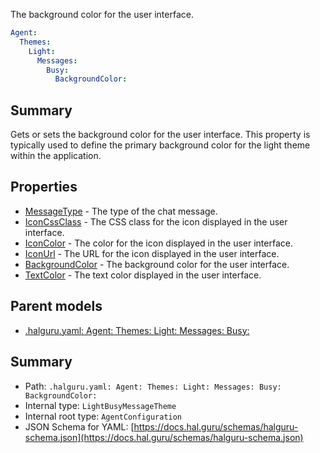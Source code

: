 <!--
title: BackgroundColor
description: The background color for the user interface.
version: 1.40.1-beta.2
generated: true
date: 2025-04-28
node: This file is generated by the command-line program: `halguru manual -c -m`
-->


The background color for the user interface.

```yaml
Agent:
  Themes:
    Light:
      Messages:
        Busy:
          BackgroundColor:
```

## Summary

Gets or sets the background color for the user interface. This property is typically used to define the primary background color for the light theme within the application.

## Properties

* [MessageType]((halguru)-agent-themes-light-messages-busy-messagetype.md) - The type of the chat message.
* [IconCssClass]((halguru)-agent-themes-light-messages-busy-iconcssclass.md) - The CSS class for the icon displayed in the user interface.
* [IconColor]((halguru)-agent-themes-light-messages-busy-iconcolor.md) - The color for the icon displayed in the user interface.
* [IconUrl]((halguru)-agent-themes-light-messages-busy-iconurl.md) - The URL for the icon displayed in the user interface.
* [BackgroundColor]((halguru)-agent-themes-light-messages-busy-backgroundcolor.md) - The background color for the user interface.
* [TextColor]((halguru)-agent-themes-light-messages-busy-textcolor.md) - The text color displayed in the user interface.

## Parent models

* [.halguru.yaml: Agent: Themes: Light: Messages: Busy:]((halguru)-agent-themes-light-messages-busy.md)
## Summary

* Path: `.halguru.yaml: Agent: Themes: Light: Messages: Busy: BackgroundColor:`
* Internal type: `LightBusyMessageTheme`
* Internal root type: `AgentConfiguration`
* JSON Schema for YAML: [https://docs.hal.guru/schemas/halguru-schema.json](https://docs.hal.guru/schemas/halguru-schema.json)
